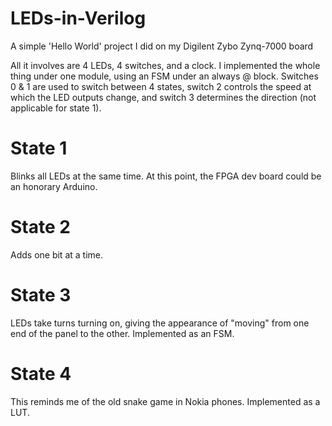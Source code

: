 # LEDs-in-Verilog
A simple 'Hello World' project I did on my Digilent Zybo Zynq-7000 board

All it involves are 4 LEDs, 4 switches, and a clock. I implemented the whole thing under one module, using an FSM under an always @ block. Switches 0 & 1 are used to switch between 4 states, switch 2 controls the speed at which the LED outputs change, and switch 3 determines the direction (not applicable for state 1). 

# State 1
Blinks all LEDs at the same time. At this point, the FPGA dev board could be an honorary Arduino. 

# State 2
Adds one bit at a time. 

# State 3 
LEDs take turns turning on, giving the appearance of "moving" from one end of the panel to the other. Implemented as an FSM. 

# State 4
This reminds me of the old snake game in Nokia phones. Implemented as a LUT. 
